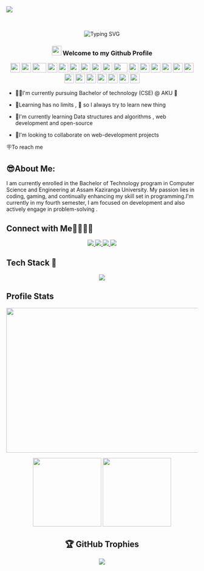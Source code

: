 <div>
 <img src="https://github.com/Anmol-Baranwal/Cool-GIFs-For-GitHub/assets/74038190/d48893bd-0757-481c-8d7e-ba3e163feae7" />
</div>
<br><br>
<p align="center">
 <img src="https://readme-typing-svg.demolab.com?font=Fira+Code&size=25&duration=4000&pause=1000&color=00FFFF&center=true&width=435&lines=Hello%2C+I'm+Parikhit+Kurmi" alt="Typing SVG" />
</p>

<h3 align="center"> <img src="https://media.giphy.com/media/hvRJCLFzcasrR4ia7z/giphy.gif" width="25px"> Welcome to my Github Profile</h3>
<div align="center">
    <img src="https://cultofthepartyparrot.com/parrots/hd/githubparrot.gif" width="25" height="25"/>
    <img src="https://cultofthepartyparrot.com/flags/hd/iranparrot.gif" width="25" height="25"/>
    <img src="https://cultofthepartyparrot.com/parrots/asyncparrot.gif" width="36" height="25"/>
    <img src="https://cultofthepartyparrot.com/parrots/hd/60fpsparrot.gif" width="25" height="25"/>
    <img src="https://cultofthepartyparrot.com/parrots/hd/jumpingparrot.gif" width="25" height="25"/>
    <img src="https://cultofthepartyparrot.com/parrots/hd/opensourceparrot.gif" width="25" height="25"/>
    <img src="https://cultofthepartyparrot.com/parrots/hd/dealwithitnowparrot.gif" width="25" height="25"/>
    <img src="https://cultofthepartyparrot.com/parrots/hd/hypnoparrotlight.gif" width="25" height="25"/>
    <img src="https://cultofthepartyparrot.com/parrots/databaseparrot.gif" width="25" height="25"/>
    <img src="https://cultofthepartyparrot.com/parrots/fixparrot.gif" width="36" height="25"/>
    <img src="https://cultofthepartyparrot.com/parrots/hd/laptop_parrot.gif" width="25" height="25"/>
    <img src="https://cultofthepartyparrot.com/parrots/hd/spinningparrot.gif" width="25" height="25"/>
    <img src="https://cultofthepartyparrot.com/parrots/hd/levitationparrot.gif" width="25" height="25"/>
    <img src="https://cultofthepartyparrot.com/parrots/hd/meldparrot.gif" width="25" height="25"/>
    <img src="https://cultofthepartyparrot.com/parrots/slomoparrot.gif" width="25" height="25"/>
    <img src="https://cultofthepartyparrot.com/parrots/hd/moonwalkingparrot.gif" width="25" height="25"/>
    <img src="https://cultofthepartyparrot.com/parrots/hd/stableparrot.gif" width="25" height="25"/>
    <img src="https://cultofthepartyparrot.com/parrots/hd/scienceparrot.gif" width="25" height="25"/>
    <img src="https://cultofthepartyparrot.com/parrots/hd/pirateparrot.gif" width="25" height="25"/>
    <img src="https://cultofthepartyparrot.com/parrots/hd/footballparrot.gif" width="25" height="25"/>
    <img src="https://cultofthepartyparrot.com/parrots/hd/illuminatiparrot.gif" width="25" height="25"/>
    <img src="https://cultofthepartyparrot.com/parrots/hd/hypnoparrotdark.gif" width="25" height="25"/>
    <img src="https://cultofthepartyparrot.com/parrots/hd/mustacheparrot.gif" width="25" height="25"/>
</div>


- 👨‍🎓I'm currently  pursuing Bachelor of technology (CSE) @ AKU 🏫 

- 💁Learning has no limits , 🙋 so I always try to learn new thing

- 🙇I'm currently learning  Data structures and algorithms , web development and open-source 

- 🙆I'm looking to collaborate on web-development projects

🪧To reach me 

## 😎About Me:
<p> 
 I am currently enrolled in the Bachelor of Technology program in Computer Science and Engineering at Assam Kaziranga University. My passion lies in coding, gaming, and continually enhancing my skill set in programming.I'm currently in my fourth semester, I am focused on  development and also  actively engage in problem-solving .
</p>

## Connect with Me🫱🏻‍🫲🏻
<div align="center">
  <a href="https://discord.gg/https://discord.com/invite/bU8juQGa">
    <img src="https://skillicons.dev/icons?i=discord" />
  </a>
    <a href="https://instagram.com/________parikshit______">
    <img src="https://skillicons.dev/icons?i=instagram" />
  </a>
    <a href="https://www.linkedin.com/in/parikhit-kurmi/">
    <img src="https://skillicons.dev/icons?i=linkedin" />
  </a>
    <a href="https://twitter.com/@ParikhitKurmi1">
    <img src="https://skillicons.dev/icons?i=twitter" />
  </a>
  </div>
  
## Tech Stack 🦾

<p align="center">
  <a href="https://github.com/parikhitritgithub">
    <img src="https://skillicons.dev/icons?i=html,css,javascript,bootstrap,tailwind,mysql,c,cpp,vscode,github,git,replit,figma," />
  </a>
  </p>
  
## Profile Stats

<div align="center">
<img src="https://github.com/Anmol-Baranwal/Cool-GIFs-For-GitHub/assets/74038190/7d484dc9-68a9-4ee6-a767-aea59035c12d" width="600" height="380>
<br><br>

 
</div>
 <p align="center">
  <img src="https://github-readme-streak-stats.herokuapp.com/?user=parikhitritgithub&theme=radical&hide_border=false" alt="" />
 </p>
   <p align= "center">
  <img  align="right=10%" height="180px" src="https://github-readme-stats.vercel.app/api/top-langs/?username=parikhitritgithub&theme=radical&hide_border=false&include_all_commits=true&count_private=false&layout=compact" alt="" />
  <img align="left=10%" height="180px" src="https://github-readme-stats.vercel.app/api?username=parikhitritgithub&theme=radical&hide_border=false&include_all_commits=true&count_private=false" alt="" />
  </p>



  
## 🏆 GitHub Trophies
![](https://github-profile-trophy.vercel.app/?username=parikhitritgithub&theme=monokai&no-frame=false&no-bg=true&margin-w=4)
